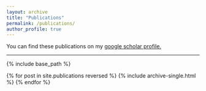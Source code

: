 ```yaml
---
layout: archive
title: "Publications"
permalink: /publications/
author_profile: true
---
```

You can find these publications on my <u><a href="https://scholar.google.de/citations?user=cnSjMBwAAAAJ&hl=en">google scholar profile</a>.</u>

---
{% include base_path %}

{% for post in site.publications reversed %}
  {% include archive-single.html %}
{% endfor %}
